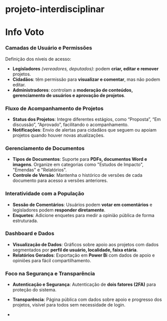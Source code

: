 # projeto-interdisciplinar

# **Info Voto**

### **Camadas de Usuário e Permissões**
Definição dos níveis de acesso:
- **Legisladores** *(vereadores, deputados)*: podem **criar, editar e remover** projetos.
- **Cidadãos**: têm permissão para **visualizar e comentar**, mas não podem editar.
- **Administradores**: controlam a **moderação de conteúdos, gerenciamento de usuários e aprovação de projetos**.

### **Fluxo de Acompanhamento de Projetos**
- **Status dos Projetos**: Integre diferentes estágios, como “Proposta”, “Em discussão”, “Aprovado”, facilitando o acompanhamento.
- **Notificações**: Envio de alertas para cidadãos que seguem ou apoiam projetos quando houver novas atualizações.

### **Gerenciamento de Documentos**
- **Tipos de Documentos**: Suporte para **PDFs, documentos Word e imagens**. Organize em categorias como "Estudos de Impacto", "Emendas" e "Relatórios".
- **Controle de Versão**: Mantenha o histórico de versões de cada documento para acesso a versões anteriores.

### **Interatividade com a População**
- **Sessão de Comentários**: Usuários podem **votar em comentários** e legisladores podem **responder diretamente**.
- **Enquetes**: Adicione enquetes para medir a opinião pública de forma estruturada.

### **Dashboard e Dados**
- **Visualização de Dados**: Gráficos sobre apoio aos projetos com dados segmentados por **perfil de usuário, localidade, faixa etária**.
- **Relatórios Gerados**: Exportação em **Power Bi** com dados de apoio e opiniões para fácil compartilhamento.

### **Foco na Segurança e Transparência**
- **Autenticação e Segurança**: Autenticação de **dois fatores (2FA)** para proteção do sistema.
- **Transparência**: Página pública com dados sobre apoio e progresso dos projetos, visível para todos sem necessidade de login.

- 
